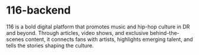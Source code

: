 # 116-backend
116 is a bold digital platform that promotes music and hip-hop culture in DR and beyond. Through articles, video shows, and exclusive behind-the-scenes content, it connects fans with artists, highlights emerging talent, and tells the stories shaping the culture.
